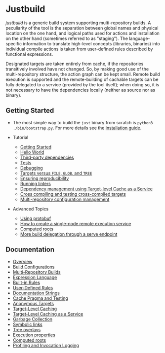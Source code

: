 # Justbuild

*justbuild* is a generic build system supporting multi-repository
builds. A peculiarity of the tool is the separation between global
names and physical location on the one hand, and logical paths
used for actions and installation on the other hand (sometimes referred to as
"staging"). The language-specific information to translate high-level
concepts (libraries, binaries) into individual compile actions is
taken from user-defined rules described by functional expressions.

Designated targets are taken entirely from cache, if the repositories
transitively involved have not changed. So, by making good use of
the multi-repository structure, the action graph can be kept small.
Remote build execution is supported and the remote-building of
cachable targets can be fully delegated to a service (provided by
the tool itself); when doing so, it is not necessary to have the
dependencies locally (neither as source nor as binary).

## Getting Started

* The most simple way to build the `just` binary from scratch
  is `python3 ./bin/bootstrap.py`. For more details see the
  [installation guide](INSTALL.md).

* Tutorial
  - [Getting Started](doc/tutorial/getting-started.md)
  - [Hello World](doc/tutorial/hello-world.md)
  - [Third-party dependencies](doc/tutorial/third-party-software.md)
  - [Tests](doc/tutorial/tests.md)
  - [Debugging](doc/tutorial/debugging.md)
  - [Targets versus `FILE`, `GLOB`, and `TREE`](doc/tutorial/target-file-glob-tree.md)
  - [Ensuring reproducibility](doc/tutorial/rebuild.md)
  - [Running linters](doc/tutorial/lint.md)
  - [Dependency management using Target-level Cache as a Service](doc/tutorial/just-serve.md)
  - [Cross compiling and testing cross-compiled targets](doc/tutorial/cross-compiling.md)
  - [Multi-repository configuration management](doc/tutorial/just-lock.md)

* Advanced Topics
  - [Using protobuf](doc/tutorial/proto.md)
  - [How to create a single-node remote execution service](doc/tutorial/just-execute.org)
  - [Computed roots](doc/tutorial/computed.md)
  - [More build delegation through a serve endpoint](doc/tutorial/build-delegation.md)

## Documentation

- [Overview](doc/concepts/overview.md)
- [Build Configurations](doc/concepts/configuration.md)
- [Multi-Repository Builds](doc/concepts/multi-repo.md)
- [Expression Language](doc/concepts/expressions.md)
- [Built-in Rules](doc/concepts/built-in-rules.md)
- [User-Defined Rules](doc/concepts/rules.md)
- [Documentation Strings](doc/concepts/doc-strings.md)
- [Cache Pragma and Testing](doc/concepts/cache-pragma.md)
- [Anonymous Targets](doc/concepts/anonymous-targets.md)
- [Target-Level Caching](doc/concepts/target-cache.md)
- [Target-Level Caching as a Service](doc/concepts/service-target-cache.md)
- [Garbage Collection](doc/concepts/garbage.md)
- [Symbolic links](doc/concepts/symlinks.md)
- [Tree overlays](doc/concepts/tree-overlay.md)
- [Execution properties](doc/concepts/execution-properties.md)
- [Computed roots](doc/concepts/computed-roots.md)
- [Profiling and Invocation Logging](doc/concepts/profiling.md)
